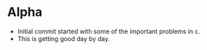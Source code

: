 



Alpha
=====

* Initial commit started with some of the important problems in c.
* This is getting good day by day.
